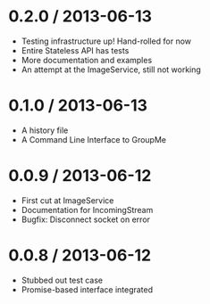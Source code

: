 0.2.0 / 2013-06-13
==================

 * Testing infrastructure up! Hand-rolled for now
 * Entire Stateless API has tests
 * More documentation and examples
 * An attempt at the ImageService, still not working

0.1.0 / 2013-06-13
==================

 * A history file
 * A Command Line Interface to GroupMe

0.0.9 / 2013-06-12 
==================

 * First cut at ImageService
 * Documentation for IncomingStream
 * Bugfix: Disconnect socket on error


0.0.8 / 2013-06-12 
==================

 * Stubbed out test case
 * Promise-based interface integrated
